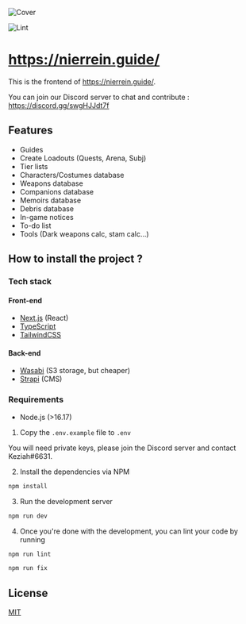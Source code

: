 ![Cover](./public/cover.jpg)

<p>
  <img src="https://img.shields.io/github/actions/workflow/status/NieR-Rein-Guide/nierrein.guide/sanity-checks.yml?label=lint" alt="Lint">
</p>

# https://nierrein.guide/

This is the frontend of https://nierrein.guide/.

You can join our Discord server to chat and contribute : https://discord.gg/swgHJJdt7f

## Features

- Guides
- Create Loadouts (Quests, Arena, Subj)
- Tier lists
- Characters/Costumes database
- Weapons database
- Companions database
- Memoirs database
- Debris database
- In-game notices
- To-do list
- Tools (Dark weapons calc, stam calc...)

## How to install the project ?

### Tech stack

#### Front-end

- [Next.js](https://nextjs.org/) (React)
- [TypeScript](https://www.typescriptlang.org/)
- [TailwindCSS](https://tailwindcss.com/)

#### Back-end

- [Wasabi](https://wasabi.com/) (S3 storage, but cheaper)
- [Strapi](https://strapi.io/) (CMS)

### Requirements

- Node.js (>16.17)

1. Copy the `.env.example` file to `.env`

You will need private keys, please join the Discord server and contact Keziah#6631.

2. Install the dependencies via NPM

```bash
npm install
```

3. Run the development server

```bash
npm run dev
```

4. Once you're done with the development, you can lint your code by running

```bash
npm run lint
```

```bash
npm run fix
```

## License

[MIT](./LICENSE)

